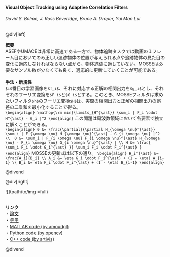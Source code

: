 #### Visual Object Tracking using Adaptive Correlation Filters
###### David S. Bolme, J. Ross Beveridge, Bruce A. Draper, Yui Man Lui

@div[left]

__概要__<br>
ASEFやUMACEは非常に高速である一方で、物体追跡タスクでは動画の１フレーム目においてのみ正しい追跡物体の位置が与えられる点や追跡物体の見た目の変化に適応しなければならない点から、物体追跡に適していない。MOSSEは必要なサンプル数が少なくても良く、適応的に更新していくことが可能である。<br>
<br>
__手法・新規性__<br>
`$i$`番目の学習画像を`$f_i$`、それに対応する正解の相関出力を`$g_i$`とし、それぞれのフーリエ変換を`$F_i$`と`$G_i$`とする。このとき、MOSSEフィルタは求めたいフィルタ`$h$`のフーリエ変換`$H$`は、実際の相関出力と正解の相関出力の誤差の二乗和を最小化することで得る。<br>
`\begin{align} \mathop{\rm min}\limits_{H^{\ast}} \sum_i | F_i \odot H^{\ast} - G_i |^2 \end{align}`
この問題は周波数領域において各要素で独立に解くことができる。<br>
`\begin{align} 0 &= \frac{\partial}{\partial H_{\omega \nu}^{\ast}} \sum_i | F_{\omega \nu} H_{\omega \nu}^{\ast} - G_{i \omega \nu} |^2 \\  0 &= \sum_i | F_{i \omega \nu} F_{i \omega \nu}^{\ast} H_{\omega \nu} - F_{i \omega \nu} G_{i \omega \nu}^{\ast} | \\ H &= \frac{ \sum_i F_i \odot G_i^{\ast} }{ \sum_i F_i \odot F_i^{\ast} } \end{align}`
MOSSEの更新式は以下の通り。
`\begin{align} H_i^{\ast} &= \frac{A_i}{B_i} \\ A_i &= \eta G_i \odot F_i^{\ast} + (1 - \eta) A_{i-1} \\ B_i &= eta F_i \odot F_i^{\ast} + (1 - \eta) B_{i-1} \end{align}`

@divend

@div[right]

![](path/to/img =full)<br>
<br>

__リンク__<br>
・[論文](http://www.cs.colostate.edu/~vision/publications/bolme_cvpr10.pdf)<br>
・[デモ](https://youtu.be/Wx3o354xazU)<br>
・[MATLAB code (by amoudgl)](https://github.com/amoudgl/mosse-tracker)<br>
・[Python code (by opencv)](https://github.com/opencv/opencv/blob/master/samples/python/mosse.py)<br>
・[C++ code (by artivis)](https://github.com/artivis/MOSSE_tracker)

@divend
